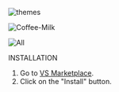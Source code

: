 ![themes](https://user-images.githubusercontent.com/14194924/142741314-1a367658-fb99-4ebb-beb4-d15e6ee3f859.png)

![Coffee-Milk](https://user-images.githubusercontent.com/14194924/142740383-55c7adb0-5395-488d-8ddb-840bcabf2b68.png)

![All](https://user-images.githubusercontent.com/14194924/142740738-5099d977-a269-4da6-b222-6c689e7bebb7.png)


INSTALLATION

1. Go to [VS Marketplace](https://marketplace.visualstudio.com/items?itemName=Vaporizer.vaporizer-dark).
2. Click on the "Install" button.


